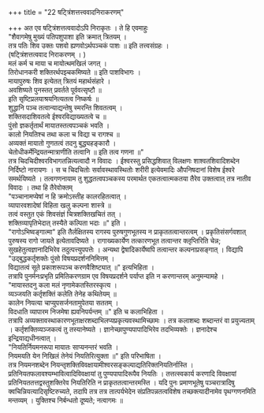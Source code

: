 +++
title = "22 षट्त्रिंशत्तत्त्ववादनिराकरणम्"

+++
अत एव षट्त्रिंशत्तत्ववादोऽपि निराकृतः । ते हि एवमाहुः  
"शैवागमेषु मुख्यं पतिपशुपाशा इति क्रमात् त्रितयम् ।  
तत्र पतिः शिव उक्तः पशवो ह्यणवोऽर्थपञ्चकं पाशः ॥ इति तत्त्वसंग्रहः ।  
(षट्त्रिंशत्तत्ववाद निराकरणम् । )  
मलं कर्म च माया च मायोत्थमखिलं जगत् ।  
तिरोधानकरी शक्तिरर्थपझ्चकमिष्यते ॥ इति पाशविभागः ।  
मायापुरुषः शिव इत्येतत् त्रितयं महार्थसंहारे ।  
अवशिष्यते पुनस्तत् प्रवर्तते पूर्ववत्सृष्टौ ॥  
इति सृष्टिप्रलयाश्रयनित्यतत्व निष्कर्षः ॥  
शुद्धानि पञ्च तत्वान्याद्यन्तेषु स्मरन्ति शिवतत्वम् ।  
शक्तिसदाशिवतत्वे ईश्वरविद्याख्यतत्वे च ॥  
पुंसो ज्ञकर्तृतार्थं मायातस्तत्वपञ्चकं भवति ।  
कालो नियतिश्च तथा कला च विद्या च रागश्च ॥  
अव्यक्तं मायातो गुणतत्वं तदनु बुद्ध्यहङ्कारौ ।  
चेतोधीकर्मेन्द्रियतन्मात्राणीति तत्वानि ॥ इति तत्व गणना ॥"  
तत्र चिदचिदीश्वरविभागतन्नित्यत्वादौ न विवादः । ईश्वरस्तु प्रसिद्धशिवात् विलक्षणः शाश्वतशिवादिशब्देन निर्दिष्टो नारायणः । स च चिदचितोः सर्वावस्थावस्थितोः शरीरी इत्येवमादिः औपनिषदानां विशेष ईश्वरे समर्थयिष्यते । तत्वगणनायाम तु शुद्धतत्वपञ्चकस्य परमार्थत एकतत्वात्मकतया तैरेव उक्तत्वात् तत्र नातीव विवादः । तथा हि तैरेवोक्तम्  
"पञ्चानामप्येषां न हि क्रमोऽस्तीह कालरहितत्वात् ।  
व्यापारवशादेषां विहिता खलु कल्पना शास्त्रे ॥  
तत्वं वस्तुत एकं शिवसंज्ञं चित्रशक्तिखचितं तत् ।  
शक्तिव्यापृतिभेदात् तस्यैते कल्पिता भदाः ॥" इति ।  
"रागोऽभिष्वङ्गात्मा" इति तैर्लक्षितस्य रागस्य पुरुषगुणभूतस्य न प्राकृततत्वान्तरत्वम् । प्रकृतिसंसर्गवशात् पुरुषस्य रागो जायते इत्येतावदिष्यते । रागाख्यकार्येण तत्कारणभूत तत्वान्तर क्लृप्तिरिति चेन्न; सुखहेतुत्वज्ञानादिभिरेव तदुत्पत्त्युपपत्तेः । अन्यथा द्वेषादिकार्येष्वपि तत्वान्तर कल्पनाप्रसङ्गात् । विद्यापि  
"उद्बुद्धकर्तृशक्तेः पुंसो विषयप्रदर्शननिमित्तम् ।  
विद्यातत्वं सूते प्रकाशरूपञ्च करणवैशिष्ट्यात् ॥" इत्यभिहिता ।  
तत्रापि पुनर्मनःप्रभृति प्रमितिकरणग्राम एव विषयप्रदर्शने पर्याप्त इति न करणान्तरम् अनुमन्यामहे ।  
"मायास्तदनु कला मलं नृणामेकतस्तिरस्कृत्य ।  
व्यञ्जयति कर्तृशक्तिं कलेति तेनेह कथितेयम् ॥  
कालेन नियत्या चाप्युपसर्जनतामुपेतया सततम् ।  
विदधाति व्यापारम निजमेषा ह्यवनिपर्यन्तम् ॥" इति च कलाभिहिता ।  
तत्रापि अव्यक्तावस्थाकारणभूताक्षरशब्दाभिलप्यप्रकृत्यवस्थामिच्छामः । तत्र कलाशब्दः शब्दान्तरं वा प्रयुज्यताम् । कर्तृशक्तिव्यञ्जकत्वं तु तस्यानेष्यते । ज्ञानेच्छापुण्यपापादिभिरेव तदभिव्यक्तेः । ज्ञनादेश्च इन्द्रियाद्यधीनत्वात् ।  
"नियतिर्नियमनरूपा मायातः साप्यनन्तरं भवति ।  
नियमयति येन निखिलं तेनेयं नियतिरित्युक्ता ॥" इति परिभाषिता ।  
तत्र नियमनशब्देन नियन्तृशक्तिविवक्षायामीश्वरसङ्कल्पाद्यतिरिक्तनियतिर्नास्ति । प्रतिनियतफलावश्यम्भावित्वादिविवक्षायां तु पुण्यपापादिरूपैव नियतिः । तत्तत्स्वकार्य करणादि विवक्षायां प्रतिनियततत्तद्वस्तुशक्तिरेव नियतिरिति न प्राकृततत्वान्तरमस्ति । यदि पुनः प्रमाणभूतेषु पञ्चरात्रादिषु क्वचिन्नियत्यादिसृष्टिरुच्यते, तदापि तत्र तत्र तात्पर्यभेदेन संप्रतिपन्नतत्वविशेष तच्छक्त्यादीनामेव पृथग्गणनमिति मन्तव्यम् । युक्तिश्च निर्बन्धतो दूष्यते; नत्वागमः ॥